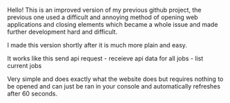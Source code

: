 Hello! This is an improved version of my previous github project, the previous one used a difficult and annoying method of opening web applications and closing elements which became a whole issue and made further development hard and difficult.

I made this version shortly after it is much more plain and easy.

It works like this
send api request - receieve api data for all jobs - list current jobs

Very simple and does exactly what the website does but requires nothing to be opened and can just be ran in your console and automatically refreshes after 60 seconds.